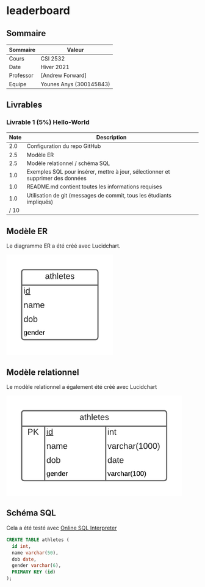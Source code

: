 # leaderboard

## Sommaire

| Sommaire | Valeur |
| --- | --- |
| Cours | CSI 2532 |
| Date | Hiver 2021 |
| Professor | [Andrew Forward] |
| Equipe | Younes Anys (300145843) |

## Livrables

### Livrable 1 (5%) Hello-World

| Note | Description | 
| --- | --- |
| 2.0 | Configuration du repo GitHub |
| 2.5 | Modèle ER |
| 2.5 | Modèle relationnel / schéma SQL | 
| 1.0 | Exemples SQL pour insérer, mettre à jour, sélectionner et supprimer des données |
| 1.0 | README.md contient toutes les informations requises |
| 1.0 | Utilisation de git (messages de commit, tous les étudiants impliqués) |
| / 10 | |

## Modèle ER

Le diagramme ER a été créé avec Lucidchart.

![Modèle ER](files/modelER.png)

## Modèle relationnel

Le modèle relationnel a également été créé avec Lucidchart

![Modèle relationnel](files/RelationalModel.png)

## Schéma SQL

Cela a été testé avec [Online SQL Interpreter](https://www.db-book.com/db7/university-lab-dir/sqljs.html)


```sql
CREATE TABLE athletes (
  id int,
  name varchar(50),
  dob date,
  gender varchar(6),
  PRIMARY KEY (id)
);
```

